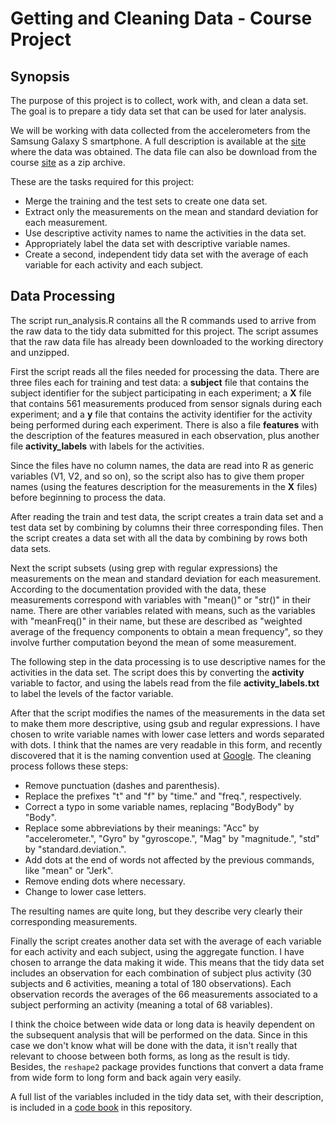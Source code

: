 
Getting and Cleaning Data - Course Project
========================================================

## Synopsis
The purpose of this project is to collect, work with, and clean a data set. The goal is to prepare a tidy data set that can be used for later analysis.

We will be working with data collected from the accelerometers from the Samsung Galaxy S smartphone. A full description is available at the [site](http://archive.ics.uci.edu/ml/datasets/Human+Activity+Recognition+Using+Smartphones) where the data was obtained. The data file can also be download from the course [site](https://d396qusza40orc.cloudfront.net/getdata%2Fprojectfiles%2FUCI%20HAR%20Dataset.zip) as a zip archive.

These are the tasks required for this project:

* Merge the training and the test sets to create one data set.
* Extract only the measurements on the mean and standard deviation for each measurement. 
* Use descriptive activity names to name the activities in the data set.
* Appropriately label the data set with descriptive variable names. 
* Create a second, independent tidy data set with the average of each variable for each activity and each subject. 

## Data Processing
The script run_analysis.R contains all the R commands used to arrive from the raw data to the tidy data submitted for this project. The script assumes that the raw data file has already been downloaded to the working directory and unzipped.

First the script reads all the files needed for processing the data. There are three files each for training and test data: a **subject** file that contains the subject identifier for the subject participating in each experiment; a **X** file that contains 561 measurements produced from sensor signals during each experiment; and a **y** file that contains the activity identifier for the activity being performed during each experiment. There is also a file **features** with the description of the features measured in each observation, plus another file **activity_labels** with labels for the activities.

Since the files have no column names, the data are read into R as generic variables (V1, V2, and so on), so the script also has to give them proper names (using the features description for the measurements in the **X** files) before beginning to process the data.

After reading the train and test data, the script creates a train data set and a test data set by combining by columns their three corresponding files. Then the script creates a data set with all the data by combining by rows both data sets.

Next the script subsets (using grep with regular expressions) the measurements on the mean and standard deviation for each measurement. According to the documentation provided with the data, these measurements correspond with variables with "mean()" or "str()" in their name. There are other variables related with means, such as the variables with "meanFreq()" in their name, but these are described as "weighted average of the frequency components to obtain a mean frequency", so they involve further computation beyond the mean of some measurement.

The following step in the data processing is to use descriptive names for the activities in the data set. The script does this by converting the **activity** variable to factor, and using the labels read from the file **activity_labels.txt** to label the levels of the factor variable.

After that the script modifies the names of the measurements in the data set to make them more descriptive, using gsub and regular expressions. I have chosen to write variable names with lower case letters and words separated with dots. I think that the names are very readable in this form, and recently discovered that it is the naming convention used at [Google](https://google-styleguide.googlecode.com/svn/trunk/Rguide.xml). The cleaning process follows these steps:

* Remove punctuation (dashes and parenthesis).
* Replace the prefixes "t" and "f" by "time." and "freq.", respectively.
* Correct a typo in some variable names, replacing "BodyBody" by "Body".
* Replace some abbreviations by their meanings: "Acc" by "accelerometer.", "Gyro" by "gyroscope.", "Mag" by "magnitude.", "std" by "standard.deviation.".
* Add dots at the end of words not affected by the previous commands, like "mean" or "Jerk".
* Remove ending dots where necessary.
* Change to lower case letters.

The resulting names are quite long, but they describe very clearly their corresponding measurements.

Finally the script creates another data set with the average of each variable for each activity and each subject, using the aggregate function. I have chosen to arrange the data making it wide. This means that the tidy data set includes an observation for each combination of subject plus activity (30 subjects and 6 activities, meaning a total of 180 observations). Each observation records the averages of the 66 measurements associated to a subject performing an activity (meaning a total of 68 variables).

I think the choice between wide data or long data is heavily dependent on the subsequent analysis that will be performed on the data. Since in this case we don't know what will be done with the data, it isn't really that relevant to choose between both forms, as long as the result is tidy. Besides, the `reshape2` package provides functions that convert a data frame from wide form to long form and back again very easily.

A full list of the variables included in the tidy data set, with their description, is included in a [code book](https://github.com/amabelster/datasciencecoursera/blob/master/CodeBook.md) in this repository.


